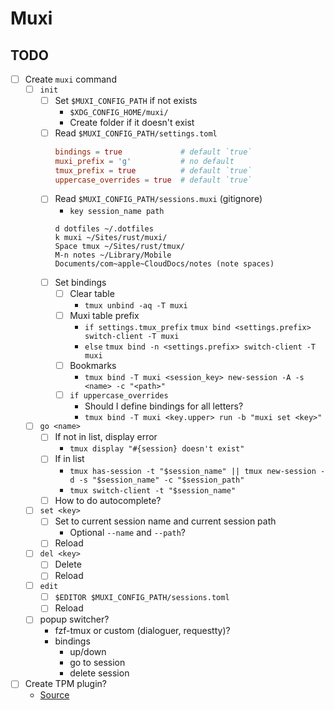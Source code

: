 # Muxi

## TODO

- [ ] Create `muxi` command
    - [ ] `init`
        - [ ] Set `$MUXI_CONFIG_PATH` if not exists
            - `$XDG_CONFIG_HOME/muxi/`
            - Create folder if it doesn't exist
        - [ ] Read `$MUXI_CONFIG_PATH/settings.toml`
            ```toml
            bindings = true             # default `true`
            muxi_prefix = 'g'           # no default
            tmux_prefix = true          # default `true`
            uppercase_overrides = true  # default `true`
            ```
        - [ ] Read `$MUXI_CONFIG_PATH/sessions.muxi` (gitignore)
            - `key session_name path`
            ```
            d dotfiles ~/.dotfiles
            k muxi ~/Sites/rust/muxi/
            Space tmux ~/Sites/rust/tmux/
            M-n notes ~/Library/Mobile Documents/com~apple~CloudDocs/notes (note spaces)
            ```
        - [ ] Set bindings
            - [ ] Clear table
                - `tmux unbind -aq -T muxi`
            - [ ] Muxi table prefix
                - `if settings.tmux_prefix` `tmux bind <settings.prefix> switch-client -T muxi`
                - `else` `tmux bind -n <settings.prefix> switch-client -T muxi`
            - [ ] Bookmarks
                - `tmux bind -T muxi <session_key> new-session -A -s <name> -c "<path>"`
            - [ ] `if uppercase_overrides`
                - Should I define bindings for all letters?
                - `tmux bind -T muxi <key.upper> run -b "muxi set <key>"`
    - [ ] `go <name>`
        - [ ] If not in list, display error
            - `tmux display "#{session} doesn't exist"`
        - [ ] If in list
            - `tmux has-session -t "$session_name" || tmux new-session -d -s "$session_name" -c "$session_path"`
            - `tmux switch-client -t "$session_name"`
        - [ ] How to do autocomplete?
    - [ ] `set <key>`
        - [ ] Set <key> to current session name and current session path
            - Optional `--name` and `--path`?
        - [ ] Reload
    - [ ] `del <key>`
        - [ ] Delete <key>
        - [ ] Reload
    - [ ] `edit`
        - [ ] `$EDITOR $MUXI_CONFIG_PATH/sessions.toml`
        - [ ] Reload
    - [ ] popup switcher?
        - fzf-tmux or custom (dialoguer, requestty)?
        - bindings
            - up/down
            - go to session
            - delete session
- [ ] Create TPM plugin?
    - [Source](https://github.com/tmux-plugins/tpm/blob/master/docs/how_to_create_plugin.md)
